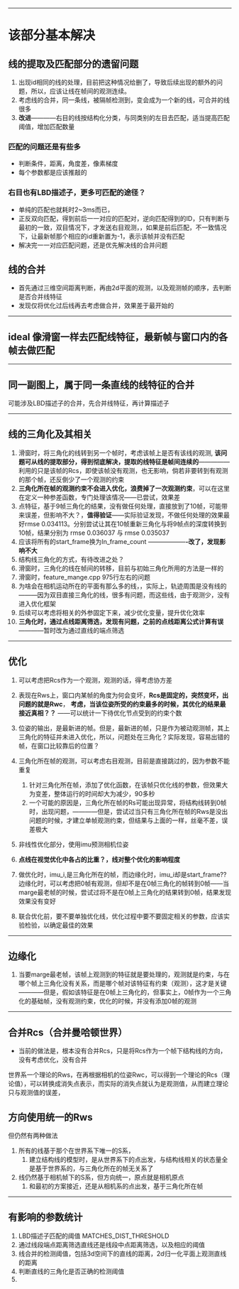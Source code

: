 __________

# 该部分基本解决

## 线的提取及匹配部分的遗留问题

1. 出现id相同的线的处理，目前把这种情况给删了，导致后续出现的额外的问题，所以，应该让线在帧间的观测连续。
2. 考虑线的合并，同一条线，被隔帧检测到，变会成为一个新的线，可合并的线很多
3. **改进**————右目的线按结构化分类，与同类别的左目去匹配，适当提高匹配阈值，增加匹配数量

### 匹配的问题还是有些多

+ 判断条件，距离，角度差，像素梯度
+ 每个参数都是应该推敲的

### 右目也有LBD描述子，更多可匹配的途径？

+ 单纯的匹配也就耗时2~3ms而已，
+ 正反双向匹配，得到前后一一对应的匹配对，逆向匹配得到的ID，只有判断与最初的一致，双目情况下，才发送右目观测，，如果是前后匹配，不一致情况下，让最新帧那个相应的id重新置为-1，表示该帧并没有匹配
+ 解决完一一对应匹配问题，还是优先解决线的合并问题

## 线的合并

+ 首先通过三维空间距离判断，再由2d平面的观测，以及观测帧的顺序，去判断是否合并线特征
+ 发现仅将优化过后线再去考虑做合并，效果差于最开始的



__________________



## ideal  像滑窗一样去匹配线特征，最新帧与窗口内的各帧去做匹配

______



## 同一副图上，属于同一条直线的线特征的合并

可能涉及LBD描述子的合并，先合并线特征，再计算描述子



________



## 线的三角化及其相关

1. 滑窗时，将三角化的线转到另一个帧时，考虑该帧上是否有该线的观测, **该问题可从线的提取部分，得到彻底解决，提取的线特征是帧间连续的**—————利用的只是该帧的Rcs，即使该帧没有观测，也无影响，倘若非要转到有观测的那个帧，还反倒少了一个观测的约束
2. **三角化所在帧的观测约束不会进入优化，浪费掉了一次观测约束**，可以在这里在定义一种参差函数，专门处理该情况——已尝试，效果差
3. 点特征，基于9帧三角化的结果，没有做任何处理，直接放到了10帧，可能带来误差，但影响不大？，**值得验证**——实际验证发现，不做任何处理的效果最好rmse	0.034113。分别尝试让其在10帧重新三角化与将9帧点的深度转换到10帧，结果分别为 rmse	0.036037   与  rmse	0.035037  
4. 应该将所有的start_frame换为In_frame_count ——————**-改了，发现影响不大**
5. 结构线三角化的方式，有待改进之处？
6. 滑窗时，三角化的线在帧间的转移，目前与初始三角化所用的方法是一样的
7. 滑窗时，feature_mange.cpp   975行左右的问题
8. 为啥会在相机运动所在的平面有那么多的线，，实际上，轨迹周围是没有线的———因为双目直接三角化的线，很多有问题，而这些线，由于观测少，没有进入优化框架
9. 后续可以考虑将相关的外参固定下来，减少优化变量，提升优化效率
10. **三角化时，通过点线距离筛选，发现有问题，之前的点线距离公式计算有误**————暂时改为通过直线的端点筛选

______

## 优化

1. 可以考虑把Rcs作为一个观测，观测的话，得考虑协方差
2. 表现在Rws上，窗口内某帧的角度为何会变坏，**Rcs是固定的，突然变坏，出问题的就是Rwc**， **考虑，当该位姿所受的约束最多的时候，其优化的结果最接近真相？？** ——可以统计一下待优化节点受到的约束个数
3. 位姿的输出，是最新进的帧。但是，最新进的帧，只是作为被动观测帧，其上三角化的特征并未进入优化，所以，问题处在三角化？实际发现，容易出错的帧，在窗口比较靠后的位置？
4. 三角化所在帧的观测，可以考虑右目观测，目前是直接跳过的，因为参数不能重复
   1. 针对三角化所在帧，添加了优化函数，在该帧只优化线的参数，但效果大为变差，整体运行的时间却大为减少，90多秒
   2. 一个可能的原因是，三角化所在帧的Rs可能出现异常，将结构线转到0帧时，出现问题，————但是，尝试过当只有三角化所在帧的Rws是没出问题的时候，才建立单帧观测约束，但结果与上面的一样，丝毫不差，误差极大
5. 非线性优化部分，使用imu预测相机位姿
6. **点线在视觉优化中各占的比重？，线对整个优化的影响程度**
7. 做优化时，imu_i,是三角化所在的帧，而边缘化时，imu_i却是start_frame??边缘化时，可以考虑把0帧有观测，但却不是在0帧三角化的帧转到0帧——当marge最老帧的时候，尝试过将不是在0帧上三角化的结果转到0帧，结果发现效果没有变好



1. 联合优化前，要不要单独优化线，优化过程中要不要固定相关的参数，应该实验检验，以确定最佳的效果

______

## 边缘化

1. 当要marge最老帧，该帧上观测到的特征就是要处理的，观测就是约束，与在哪个帧上三角化没有关系，而是哪个帧对该特征有约束（观测），这才是关键————但是，假如该特征是在0帧上三角化的，但事实上，0帧作为一个三角化的基础帧，没有观测约束，优化的时候，并没有添加0帧的观测

_________

## 合并Rcs（合并曼哈顿世界）

+ 当前的做法是，根本没有合并Rcs，只是将Rcs作为一个帧下结构线的方向，没有考虑优化，没有合并



世界系一个理论的Rws，在再根据相机的位姿Rwc，可以得到一个理论的Rcs（理论值），可以转换成消失点表示，而实际的消失点就认为是观测值，从而建立理论只与观测值的误差，



## 	方向使用统一的Rws

但仍然有两种做法

1. 所有的线基于那个在世界系下唯一的S系，
   1. 建立结构线的模型时，是从世界系下的点出发，与结构线相关的状态量全是基于世界系的，与三角化所在的帧无关系了
2. 线仍然基于相机帧下的S系，但方向统一，原点就是相机原点
   1. 和最初的方案接近，还是从相机系的点出发，基于三角化所在帧

_________

## 有影响的参数统计

1. LBD描述子匹配的阈值   MATCHES_DIST_THRESHOLD  
2. 通过线段端点距离筛选直线还是线段中点距离筛选，以及相应的阈值
3. 线合并的检测阈值，包括3d空间下的直线的距离，2d归一化平面上观测直线的距离
4. 判断直线的三角化是否正确的检测阈值
5. 